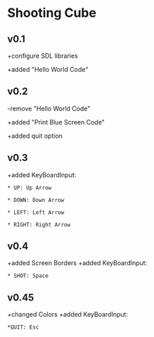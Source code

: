 # Shooting Cube
## v0.1
+configure SDL libraries

+added "Hello World Code"

## v0.2
-remove "Hello World Code"

+added "Print Blue Screen Code"

+added quit option

## v0.3
+added KeyBoardInput:

	* UP: Up Arrow
	
	* DOWN: Down Arrow
	
	* LEFT: Left Arrow
	
	* RIGHT: Right Arrow

## v0.4
+added Screen Borders
+added KeyBoardInput:

	* SHOT: Space

## v0.45
+changed Colors
+added KeyBoardInput:

	*QUIT: Esc